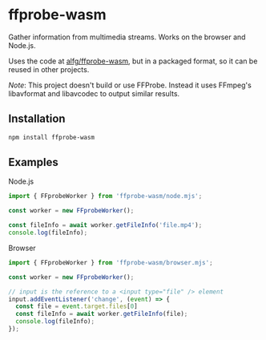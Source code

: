 ffprobe-wasm
==========

Gather information from multimedia streams. Works on the browser and Node.js.

Uses the code at [alfg/ffprobe-wasm](https://github.com/alfg/ffprobe-wasm), but in a packaged format, so it can be reused in other projects.

_Note_: This project doesn't build or use FFProbe. Instead it uses FFmpeg's libavformat and libavcodec to output similar results.

## Installation

```sh
npm install ffprobe-wasm
```

## Examples

Node.js

```ts
import { FFprobeWorker } from 'ffprobe-wasm/node.mjs';

const worker = new FFprobeWorker();

const fileInfo = await worker.getFileInfo('file.mp4');
console.log(fileInfo);
```

Browser

```ts
import { FFprobeWorker } from 'ffprobe-wasm/browser.mjs';

const worker = new FFprobeWorker();

// input is the reference to a <input type="file" /> element
input.addEventListener('change', (event) => {
  const file = event.target.files[0]
  const fileInfo = await worker.getFileInfo(file);
  console.log(fileInfo);
});
```
